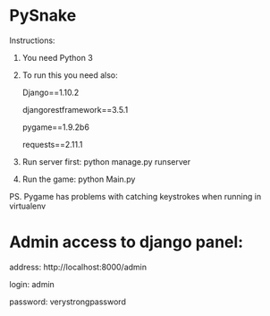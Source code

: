 # PySnake

Instructions:

1. You need Python 3
2. To run this you need also:
  
   Django==1.10.2
   
   djangorestframework==3.5.1  

   pygame==1.9.2b6
    
   requests==2.11.1
3. Run server first:
      python manage.py runserver
4. Run the game:
      python Main.py


PS. Pygame has problems with catching keystrokes when running in virtualenv

# Admin access to django panel:
address: http://localhost:8000/admin

login: admin

password: verystrongpassword
